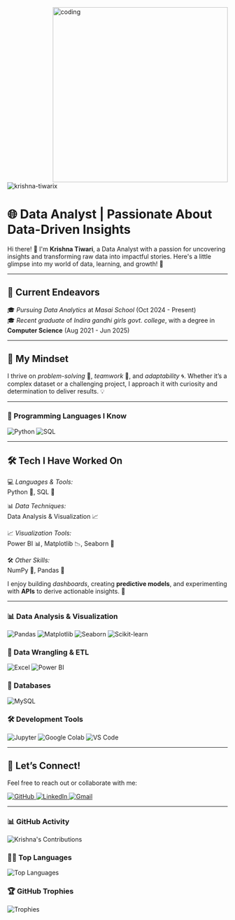 

<img align="right" alt="coding" width="400" src="https://miro.medium.com/v2/resize:fit:1024/1*f-VZ7NhXFQiNIeKtySmViA.png">

<p align="left"> <img src="https://komarev.com/ghpvc/?username=krishna-tiwarix&label=Profile%20views&color=0e75b6&style=flat" alt="krishna-tiwarix" /> </p>

# 🌐 Data Analyst | Passionate About Data-Driven Insights  
Hi there! 👋 I'm **Krishna Tiwari**, a Data Analyst with a passion for uncovering insights and transforming raw data into impactful stories. Here's a little glimpse into my world of data, learning, and growth! 🌟

---

## 🌱 Current Endeavors  
🎓 *Pursuing Data Analytics* at *Masai School* (Oct 2024 - Present)  
🎓 *Recent graduate* of *Indira gandhi girls govt. college*, with a degree in **Computer Science** (Aug 2021 - Jun 2025)

---

## 🧠 My Mindset  
I thrive on *problem-solving* 🧩, *teamwork* 🤝, and *adaptability* 🌀. Whether it’s a complex dataset or a challenging project, I approach it with curiosity and determination to deliver results. 💡 

---

### 🔧 Programming Languages I Know
<div>
  <img src="https://img.shields.io/badge/Python-3776AB?style=for-the-badge&logo=python&logoColor=white" alt="Python"/>
  <img src="https://img.shields.io/badge/SQL-336791?style=for-the-badge&logo=microsoft-sql-server&logoColor=white" alt="SQL"/>
</div>

---

## 🛠 Tech I Have Worked On 
💻 *Languages & Tools:*  
Python 🐍, SQL 💾

📊 *Data Techniques:*  
Data Analysis & Visualization 📈

📈 *Visualization Tools:*  
Power BI 📊, Matplotlib 📉, Seaborn 🎨  

🛠 *Other Skills:*  
NumPy 🧮, Pandas 🐼  

I enjoy building *dashboards*, creating **predictive models**, and experimenting with **APIs** to derive actionable insights. 🤖  

---

### 📊 Data Analysis & Visualization  
<div>
  <img src="https://img.shields.io/badge/Pandas-150458?style=for-the-badge&logo=pandas&logoColor=white" alt="Pandas"/>
  <img src="https://img.shields.io/badge/Matplotlib-013243?style=for-the-badge&logo=matplotlib&logoColor=white" alt="Matplotlib"/>
  <img src="https://img.shields.io/badge/Seaborn-3776AB?style=for-the-badge&logo=python&logoColor=white" alt="Seaborn"/>
  <img src="https://img.shields.io/badge/ScikitLearn-F7931E?style=for-the-badge&logo=scikit-learn&logoColor=white" alt="Scikit-learn"/>
</div>

### 🧹 Data Wrangling & ETL  
<div>
  <img src="https://img.shields.io/badge/Excel-217346?style=for-the-badge&logo=microsoft-excel&logoColor=white" alt="Excel"/>
  <img src="https://img.shields.io/badge/PowerBI-F2C811?style=for-the-badge&logo=power-bi&logoColor=black" alt="Power BI"/>
</div>

### 📂 Databases  
<div>
  <img src="https://img.shields.io/badge/MySQL-4479A1?style=for-the-badge&logo=mysql&logoColor=white" alt="MySQL"/>
</div>

### 🛠 Development Tools  
<div>
  <img src="https://img.shields.io/badge/Jupyter-F37626?style=for-the-badge&logo=jupyter&logoColor=white" alt="Jupyter"/>
  <img src="https://img.shields.io/badge/GoogleColab-F9AB00?style=for-the-badge&logo=google-colab&logoColor=white" alt="Google Colab"/>
  <img src="https://img.shields.io/badge/VSCode-007ACC?style=for-the-badge&logo=visual-studio-code&logoColor=white" alt="VS Code"/>
</div>

---

## 🌱 Let’s Connect!  
Feel free to reach out or collaborate with me:  
<div>
  <a href="https://github.com/Kkri24">
    <img src="https://img.shields.io/badge/GitHub-181717?style=for-the-badge&logo=github&logoColor=white" alt="GitHub"/>
  </a>
  <a href="https://www.linkedin.com/in/krishna-tiwari-b53bb7256/">
    <img src="https://img.shields.io/badge/LinkedIn-0A66C2?style=for-the-badge&logo=linkedin&logoColor=white" alt="LinkedIn"/>
  </a>
  <a href="mailto :krishnatiwarit549@gmail.com">
    <img src="https://img.shields.io/badge/Gmail-D14836?style=for-the-badge&logo=gmail&logoColor=white" alt="Gmail"/>
  </a>
</div>

---

### 📊 GitHub Activity  
![Krishna's Contributions](https://github-readme-stats.vercel.app/api?username=shailesh-1011&show_icons=true&theme=radical&hide_border=true)

### 🧑‍💻 Top Languages  
![Top Languages](https://github-readme-stats.vercel.app/api/top-langs/?username=shailesh-1011&layout=compact&theme=radical&hide_border=true)

### 🏆 GitHub Trophies  
![Trophies](https://github-profile-trophy.vercel.app/?username=shailesh-1011&theme=radical&no-frame=true&margin-w=15)







  
